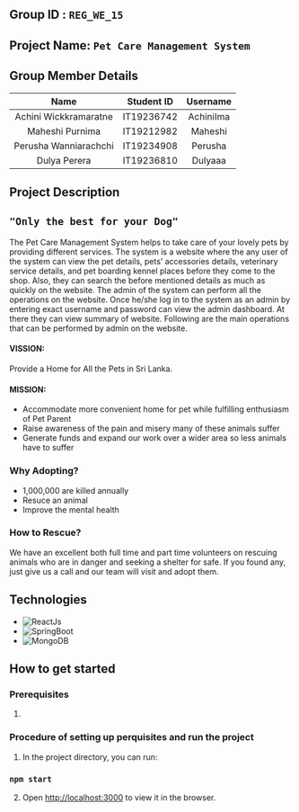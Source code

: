 ## Group ID : `REG_WE_15`
## Project Name: `Pet Care Management System`
## Group Member Details
 
|Name|Student ID|Username|
|:--:|:--:|:--:|
|Achini Wickkramaratne|IT19236742|AchiniIma|
|Maheshi Purnima|IT19212982|Maheshi|
|Perusha Wanniarachchi|IT19234908|Perusha|
|Dulya Perera|IT19236810|Dulyaaa|

## Project Description
## `"Only the best for your Dog"`
The Pet Care Management System helps to take care of your lovely pets by providing different services. The system is a website where the any user of the system can view the pet details, pets’ accessories details, veterinary service details, and pet boarding kennel places before they come to the shop. Also, they can search the before mentioned details as much as quickly on the website.
The admin of the system can perform all the operations on the website. Once he/she log in to the system as an admin by entering exact username and password can view the admin dashboard. At there they can view summary of website. Following are the main operations that can be performed by admin on the website.


#### VISSION:
Provide a Home for All the Pets in Sri Lanka.

#### MISSION:
<ul>
<li>Accommodate more convenient home for pet while fulfilling enthusiasm of Pet Parent</li>
  <li>Raise awareness of the pain and misery many of these animals suffer</li>
  <li>Generate funds and expand our work over a wider area so less animals have to suffer</li>
</ul>

### Why Adopting?
<ul>
  <li>1,000,000 are killed annually</li>
<li>Resuce an animal</li>
  <li>Improve the mental health</li>
  </ul>

### How to Rescue? 
We have an excellent both full time and part time volunteers on rescuing animals who are in danger and seeking a shelter for safe. If you found any, just give us a call and our team will visit and adopt them.


## Technologies
* ![ReactJs](https://img.shields.io/badge/FrontEnd-ReactJs-blue)
* ![SpringBoot](https://img.shields.io/badge/BackEnd-Spring_Boot-green)
* ![MongoDB](https://img.shields.io/badge/Database-MongoDB-green)

## How to get started
### Prerequisites
1. 

### Procedure of setting up perquisites  and run the project
1. In the project directory, you can run:

### `npm start`

2. Open [http://localhost:3000](http://localhost:3000) to view it in the browser.
